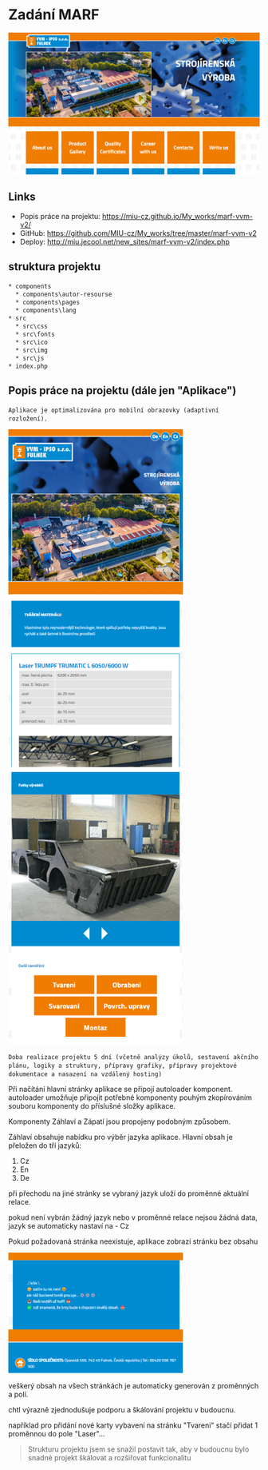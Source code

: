 # Zadání MARF

<img src="./docs/main.png" width=650>

## Links

- Popis práce na projektu: <https://miu-cz.github.io/My_works/marf-vvm-v2/>
- GitHub: <https://github.com/MIU-cz/My_works/tree/master/marf-vvm-v2>
- Deploy: <http://miu.jecool.net/new_sites/marf-vvm-v2/index.php>

## struktura projektu

```
* components
  * components\autor-resourse
  * components\pages
  * components\lang
* src
  * src\css
  * src\fonts
  * src\ico
  * src\img
  * src\js
* index.php

```

## Popis práce na projektu (dále jen "Aplikace")

` Aplikace je optimalizována pro mobilní obrazovky (adaptivní rozložení).
`

<img src="./docs/tvareni-mob-01.png" width=350>
<img src="./docs/tvareni-mob-02.png" width=350>

` Doba realizace projektu 5 dní (včetně analýzy úkolů, sestavení akčního plánu, logiky a struktury, přípravy grafiky, přípravy projektové dokumentace a nasazení na vzdálený hosting)
`

Při načítání hlavní stránky aplikace se připojí autoloader komponent.
autoloader umožňuje připojit potřebné komponenty pouhým zkopírováním souboru komponenty do příslušné složky aplikace.

Komponenty Záhlaví a Zápatí jsou propojeny podobným způsobem.

Záhlaví obsahuje nabídku pro výběr jazyka aplikace.
Hlavní obsah je přeložen do tří jazyků:

1. Cz
2. En
3. De

při přechodu na jiné stránky se vybraný jazyk uloží do proměnné aktuální relace.

pokud není vybrán žádný jazyk nebo v proměnné relace nejsou žádná data, jazyk se automaticky nastaví na - Cz

Pokud požadovaná stránka neexistuje, aplikace zobrazí stránku bez obsahu

<img src="./docs/nocontent.png" width=350>

veškerý obsah na všech stránkách je automaticky generován z proměnných a polí.

chtl výrazně zjednodušuje podporu a škálování projektu v budoucnu.

například pro přidání nové karty vybavení na stránku "Tvareni" stačí přidat 1 proměnnou do pole "Laser"...

> Strukturu projektu jsem se snažil postavit tak, aby v budoucnu bylo snadné projekt škálovat a rozšiřovat funkcionalitu
